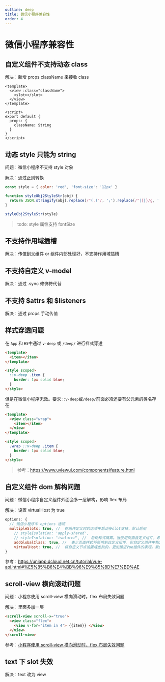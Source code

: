 ```yaml
---
outline: deep
title: 微信小程序兼容性
order: 4
---
```


# 微信小程序兼容性

## 自定义组件不支持动态 class

解决：新增 props className 来接收 class

```vue
<template>
  <view :class="className">
    <slot></slot>
  </view>
</template>

<script>
export default {
  props: {
    className: String
  }
}
</script>
```

## 动态 style 只能为 string

问题：微信小程序不支持 style 对象

解决：通过正则转换

```js
const style = { color: 'red', 'font-size': '12px' }

function styleObj2StyleStr(obj) {
  return JSON.stringify(obj).replace(/"(,)"/, ';').replace(/"|{|}/g, '')
}

styleObj2StyleStr(style)
```

> todo: style 属性支持 fontSize

## 不支持作用域插槽

解决：传值到父组件 or 组件内部处理好，不支持作用域插槽

## 不支持自定义 v-model

解决：通过 .sync 修饰符代替

## 不支持 $attrs 和 $listeners

解决：通过 props 手动传值

## 样式穿透问题

在 `App` 和 `H5`中通过 `v-deep` 或 `/deep/` 进行样式穿透

```html
<template>
  <item></item>
</template>

<style scoped>
  ::v-deep .item {
    border: 1px solid blue;
  }
</style>
```

但是在微信小程序无效。要求`::v-deep`或`/deep/`前面必须还要有父元素的类名存在

```html
<template>
  <view class="wrap">
    <item></item>
  </view>
</template>

<style scoped>
  .wrap ::v-deep .item {
    border: 1px solid blue;
  }
</style>
```

> 参考：https://www.uviewui.com/components/feature.html

## 自定义组件 dom 解构问题

问题：微信小程序自定义组件外面会多一层解构，影响 flex 布局

解决：设置 virtualHost 为 true

```js
options: {
  // 微信小程序中 options 选项
  multipleSlots: true, //  在组件定义时的选项中启动多slot支持，默认启用
    // styleIsolation: '​apply-shared​',
    // styleIsolation: "isolated", //  启动样式隔离。当使用页面自定义组件，希望父组件影响子组件样式时可能需要配置。具体配置选项参见：微信小程序自定义组件的样式
    addGlobalClass: true, //  表示页面样式将影响到自定义组件，但自定义组件中指定的样式不会影响页面。这个选项等价于设置 styleIsolation: apply-shared
    virtualHost: true, //  将自定义节点设置成虚拟的，更加接近Vue组件的表现。我们不希望自定义组件的这个节点本身可以设置样式、响应 flex 布局等，而是希望自定义组件内部的第一层节点能够响应 flex 布局或者样式由自定义组件本身完全决定
}
```

参考：https://uniapp.dcloud.net.cn/tutorial/vue-api.html#%E5%85%B6%E4%BB%96%E9%85%8D%E7%BD%AE

## scroll-view 横向滚动问题

问题：小程序使用 scroll-view 横向滑动时，flex 布局失效问题

解决：里面多加一层

```html
<scroll-view scroll-x="true">
  <view class="flex">
    <view v-for="item in 4"> {{item}} </view>
  </view>
</scroll-view>
```

参考：[小程序使用 scroll-view 横向滑动时，flex 布局失效问题](https://www.cnblogs.com/dongzhi1111/p/11884000.html)

## text 下 slot 失效

解决：text 改为 view
